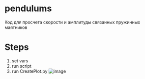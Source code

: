 # pendulums
Код для просчета скорости и амплитуды связанных пружинных маятников


<h1>Steps</h1>

1. set vars
2. run script
3. run CreatePlot.py
![image](https://user-images.githubusercontent.com/38600598/116147009-d66c2580-a6e7-11eb-9ed8-252aa77bd9dc.png)


